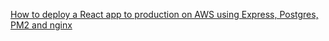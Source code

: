 
[How to deploy a React app to production on AWS using Express, Postgres, PM2 and nginx](https://www.freecodecamp.org/news/production-fullstack-react-express)
